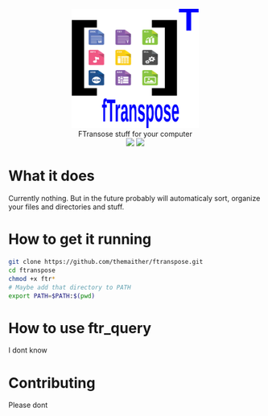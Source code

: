 <p align="center">
<img width="50%" src="logo.png">
<br/>
FTransose stuff for your computer
<br/>
<img src="https://img.shields.io/badge/sh_only-blue?logo=shell">
<img src="https://img.shields.io/badge/Made_in_Ukraine-yellow?logo=archlinux">
</p>

# What it does
Currently nothing. But in the future probably will automaticaly sort, organize your files and directories and stuff.

# How to get it running
```sh
git clone https://github.com/themaither/ftranspose.git
cd ftranspose
chmod +x ftr*
# Maybe add that directory to PATH
export PATH=$PATH:$(pwd)
```

# How to use ftr_query
I dont know

# Contributing
Please dont